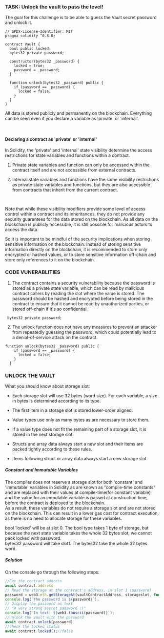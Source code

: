 ### TASK: Unlock the vault to pass the level!
The goal for this challenge is to be able to guess the Vault secret password and unlock it.

```solidity
// SPDX-License-Identifier: MIT
pragma solidity ^0.8.0;

contract Vault {
  bool public locked;
  bytes32 private password;

  constructor(bytes32 _password) {
    locked = true;
    password = _password;
  }

  function unlock(bytes32 _password) public {
    if (password == _password) {
      locked = false;
    }
  }
}
```

All data is stored publicly and permanently on the blockchain. Everything can be seen even if you declare a variable as 'private' or 'internal'. 

<br/>

#### Declaring a contract as 'private' or 'internal'

In Solidity, the 'private' and 'internal' state visibility determine the access restrictions for state variables and functions within a contract.
<br/>
1. Private state variables and function can only be accessed within the contract itself and are not accessible from external contracts.

2. Internal state variables and functions have the same visibility restrictions as private state variables and functions, but they are also accessible from contracts that inherit from the current contract.
<br/>

Note that while these visibility modifiers provide some level of access control within a contract and its inheritances, they do not provide any security guarantees for the data stored on the blockchain. As all data on the blockchain is publicly accessible, it is still possible for malicious actors to access the data.
<br/>

So it is important to be mindful of the security implications when storing sensitive information on the blockchain. Instead of storing sensitive information directly on the blockchain, it is recommended to store only encrypted or hashed values, or to store sensitive information off-chain and store only references to it on the blockchain.


### CODE VUNERABLITIES

1. The contract contains a security vulnerability because the password is stored as a private state variable, which can be read by malicious contract callers by reading the slot where the value is stored.
The password should be hashed and encrypted before being stored in the contract to ensure that it cannot be read by unauthorized parties, or stored off-chain if it's so confidential.

```solidity
 bytes32 private password;
```

2. The unlock function does not have any measures to prevent an attacker from repeatedly guessing the password, which could potentially lead to a denial-of-service attack on the contract.

```solidity
function unlock(bytes32 _password) public {
    if (password == _password) {
      locked = false;
    }
  }
```

### UNLOCK THE VAULT
What you should know about storage slot: 
- Each storage slot will use 32 bytes (word size). For each variable, a size in bytes is determined according to its type.

- The first item in a storage slot is stored lower-order aligned.

- Value types use only as many bytes as are necessary to store them.

- If a value type does not fit the remaining part of a storage slot, it is stored in the next storage slot.

- Structs and array data always start a new slot and their items are packed tightly according to these rules.

- Items following struct or array data always start a new storage slot.

 
##### Constant and Immutable Variables

The compiler does not reserve a storage slot for both 'constant' and 'immutable' variables in Solidity as are known as "compile-time constants" and are replaced with their values at compile-time(for constant variable) and the value for an immutable variable is passed at construction time, before the contract is deployed to the blockchain.
<br/>
As a result, these variables do not require a storage slot and are not stored on the blockchain. This can result in a lower gas cost for contract execution, as there is no need to allocate storage for these variables.
<br/>
 
bool 'locked'  will be at slot 0. The bool type takes 1 byte of storage, but because the next state variable takes the whole 32 bytes slot, we cannot pack locked with password.
<br/>
bytes32 password will take slot1. The bytes32 take the whole 32 bytes word.

##### Solution
On the console go through the following steps:


```javascript
//Get the contract address
await contract.address
// Read the storage at the contract's address, in slot 1 (password)
password = web3.eth.getStorageAt(vaultContractAddress, storageslot, function (err, result){password= result})
console.log(`The password is ${password}`);
// Display the password as text
// "A very strong secret password :)"
console.log(`In text: ${web3.toAscii(password)}`);
//unlock the vault with the password
await contract.unlock(password)
//check the locked status
await contract.locked();//false
```